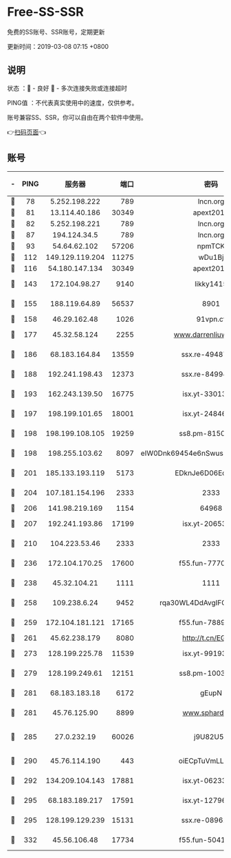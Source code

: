 # Free-SS-SSR

免费的SS账号、SSR账号，定期更新

更新时间：2019-03-08 07:15 +0800

## 说明

状态     ：🙂 - 良好 🙁 - 多次连接失败或连接超时

PING值   ：不代表真实使用中的速度，仅供参考。

账号兼容SS、SSR，你可以自由在两个软件中使用。

👉[扫码页面](https://liesauer.github.io/Free-SS-SSR/)👈

## 账号

|-|PING|服务器|端口|密码|加密方式|区域|
|:----:|:----:|:-----:|-----:|:----:|:----:|:----:|
|🙂|78|5.252.198.222|789|lncn.org|rc4|JP|
|🙂|81|13.114.40.186|30349|apext2019|chacha20|JP|
|🙂|82|5.252.198.221|789|lncn.org|rc4|JP|
|🙂|87|194.124.34.5|789|lncn.org|rc4|JP|
|🙂|93|54.64.62.102|57206|npmTCK|rc4-md5|JP|
|🙂|112|149.129.119.204|11275|wDu1Bj|rc4-md5|HK|
|🙂|116|54.180.147.134|30349|apext2019|chacha20|KR|
|🙂|143|172.104.98.27|9140|likky1415|aes-256-cfb|JP|
|🙂|155|188.119.64.89|56537|8901|aes-256-cfb|RU|
|🙂|158|46.29.162.48|1026|91vpn.cf|rc4-md5|RU|
|🙂|177|45.32.58.124|2255|www.darrenliuwei.com|aes-256-cfb|JP|
|🙂|186|68.183.164.84|13559|ssx.re-49487993|aes-256-cfb|US|
|🙂|188|192.241.198.43|12373|ssx.re-84994554|aes-256-cfb|US|
|🙂|193|162.243.139.50|16775|isx.yt-33013834|aes-256-cfb|US|
|🙂|197|198.199.101.65|18001|isx.yt-24846326|aes-256-cfb|US|
|🙂|198|198.199.108.105|19259|ss8.pm-81509933|aes-256-cfb|US|
|🙂|198|198.255.103.62|8097|eIW0Dnk69454e6nSwuspv9DmS201tQ0D|aes-256-cfb|US|
|🙂|201|185.133.193.119|5173|EDknJe6D06EoWDaw|aes-256-cfb|US|
|🙂|204|107.181.154.196|2333|2333|aes-256-cfb|US|
|🙂|206|141.98.219.169|1154|64968|chacha20|US|
|🙂|207|192.241.193.86|17199|isx.yt-20653329|aes-256-cfb|US|
|🙂|210|104.223.53.46|2333|2333|aes-256-cfb|US|
|🙂|236|172.104.170.25|17600|f55.fun-77704492|aes-256-cfb|SG|
|🙂|238|45.32.104.21|1111|1111|aes-256-cfb|SG|
|🙂|258|109.238.6.24|9452|rqa30WL4DdAvgIFG6Fs3znzTa|aes-256-cfb|FR|
|🙂|259|172.104.181.121|17165|f55.fun-78892588|aes-256-cfb|SG|
|🙂|261|45.62.238.179|8080|http://t.cn/EGJIyrl|rc4-md5|CA|
|🙂|273|128.199.225.78|11539|isx.yt-99193903|aes-256-cfb|SG|
|🙂|279|128.199.249.61|12151|ss8.pm-10038971|aes-256-cfb|SG|
|🙂|281|68.183.183.18|6172|gEupN|aes-256-cfb|SG|
|🙂|281|45.76.125.90|8899|www.sphard.com|aes-256-cfb|AU|
|🙂|285|27.0.232.19|60026|j9U82U53|xchacha20-ietf-poly1305|HK|
|🙂|290|45.76.114.190|443|oiECpTuVmLLxk4Ts|aes-256-cfb|AU|
|🙂|292|134.209.104.143|17881|isx.yt-06233308|aes-256-cfb|SG|
|🙂|295|68.183.189.217|17591|isx.yt-12796868|aes-256-cfb|SG|
|🙂|295|128.199.129.239|15131|ssx.re-08961164|aes-256-cfb|SG|
|🙂|332|45.56.106.48|17734|f55.fun-50419069|aes-256-cfb|US|
